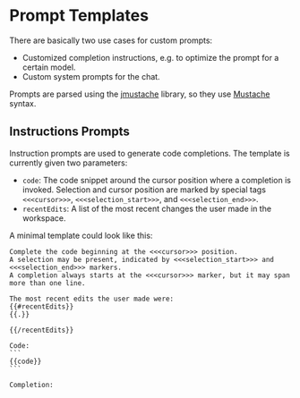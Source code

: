 # Prompt Templates
There are basically two use cases for custom prompts:
- Customized completion instructions, e.g. to optimize the prompt for a certain model.
- Custom system prompts for the chat.

Prompts are parsed using the [jmustache](https://github.com/samskivert/jmustache) library, so they use [Mustache](http://mustache.github.io/mustache.5.html) syntax.

## Instructions Prompts
Instruction prompts are used to generate code completions. The template is currently given two parameters:
- `code`: The code snippet around the cursor position where a completion is invoked. Selection and cursor position are marked by special tags `<<<cursor>>>`, `<<<selection_start>>>`, and `<<<selection_end>>>`.
- `recentEdits`: A list of the most recent changes the user made in the workspace.  

A minimal template could look like this:
````
Complete the code beginning at the <<<cursor>>> position.
A selection may be present, indicated by <<<selection_start>>> and <<<selection_end>>> markers.
A completion always starts at the <<<cursor>>> marker, but it may span more than one line.

The most recent edits the user made were:
{{#recentEdits}}
{{.}}

{{/recentEdits}}

Code:
```
{{code}}
```

Completion:
````